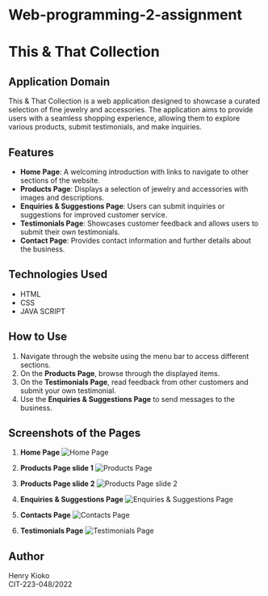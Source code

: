 # Web-programming-2-assignment
# This & That Collection

## Application Domain
This & That Collection is a web application designed to showcase a curated selection of fine jewelry and accessories. The application aims to provide users with a seamless shopping experience, allowing them to explore various products, submit testimonials, and make inquiries.

## Features
- **Home Page**: A welcoming introduction with links to navigate to other sections of the website.
- **Products Page**: Displays a selection of jewelry and accessories with images and descriptions.
- **Enquiries & Suggestions Page**: Users can submit inquiries or suggestions for improved customer service.
- **Testimonials Page**: Showcases customer feedback and allows users to submit their own testimonials.
- **Contact Page**: Provides contact information and further details about the business.

## Technologies Used
- HTML
- CSS
- JAVA SCRIPT

## How to Use
1. Navigate through the website using the menu bar to access different sections.
2. On the **Products Page**, browse through the displayed items.
3. On the **Testimonials Page**, read feedback from other customers and submit your own testimonial.
4. Use the **Enquiries & Suggestions Page** to send messages to the business.

## Screenshots of the Pages

1. **Home Page**
   ![Home Page](About_page.png)

2. **Products Page slide 1**
   ![Products Page](products1_page.png)

3. **Products Page slide 2**
   ![Products Page slide 2](products2_page.png)

5. **Enquiries & Suggestions Page**
   ![Enquiries & Suggestions Page](Enquiries_page.png)

6. **Contacts Page**
   ![Contacts Page](contact_us_page.png)

7. **Testimonials Page**
   ![Testimonials Page](Testimonials_page.png)



## Author
Henry Kioko  
CIT-223-048/2022
